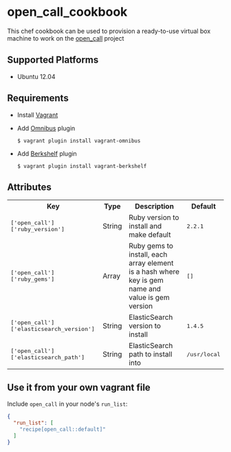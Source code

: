 # open_call_cookbook

This chef cookbook can be used to provision a ready-to-use virtual box machine to work on the [open_call](https://github.com/nicopaez/opencall) project

## Supported Platforms

* Ubuntu 12.04

## Requirements

* Install [Vagrant](https://www.vagrantup.com/)

* Add [Omnibus](https://github.com/chef/vagrant-omnibus) plugin

    `$ vagrant plugin install vagrant-omnibus`

* Add [Berkshelf](https://github.com/berkshelf/vagrant-berkshelf) plugin

    `$ vagrant plugin install vagrant-berkshelf`

## Attributes

<table>
  <tr>
    <th>Key</th>
    <th>Type</th>
    <th>Description</th>
    <th>Default</th>
  </tr>
  <tr>
    <td><tt>['open_call']['ruby_version']</tt></td>
    <td>String</td>
    <td>Ruby version to install and make default</td>
    <td><tt>2.2.1</tt></td>
  </tr>
  <tr>
    <td><tt>['open_call']['ruby_gems']</tt></td>
    <td>Array</td>
    <td>Ruby gems to install, each array element is a hash where key is gem name and value is gem version</td>
    <td><tt>[]</tt></td>
  </tr>
  <tr>
    <td><tt>['open_call']['elasticsearch_version']</tt></td>
    <td>String</td>
    <td>ElasticSearch version to install</td>
    <td><tt>1.4.5</tt></td>
  </tr>
  <tr>
    <td><tt>['open_call']['elasticsearch_path']</tt></td>
    <td>String</td>
    <td>ElasticSearch path to install into</td>
    <td><tt>/usr/local</tt></td>
  </tr>
</table>

## Use it from your own vagrant file

Include `open_call` in your node's `run_list`:

```json
{
  "run_list": [
    "recipe[open_call::default]"
  ]
}
```
